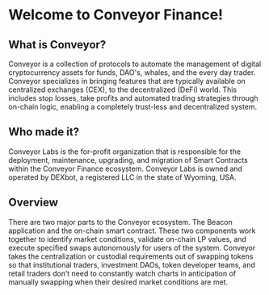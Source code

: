 # Welcome to Conveyor Finance!

## What is Conveyor? 
Conveyor is a collection of protocols to automate the management of digital cryptocurrency assets for funds, DAO's, whales, and the every day trader. Conveyor specializes in bringing features that are typically available on centralized exchanges (CEX), to the decentralized (DeFi) world. This includes stop losses, take profits and automated trading strategies through on-chain logic, enabling a completely trust-less and decentralized system.

## Who made it?
Conveyor Labs is the for-profit organization that is responsible for the deployment, maintenance, upgrading, and migration of Smart Contracts within the Conveyor Finance ecosystem. Conveyor Labs is owned and operated by DEXbot, a registered LLC in the state of Wyoming, USA. 

## Overview
There are two major parts to the Conveyor ecosystem. The Beacon application and the on-chain smart contract. These two components work together to identify market conditions, validate on-chain LP values, and execute specified swaps autonomously for users of the system. Conveyor takes the centralization or custodial requirements out of swapping tokens so that institutional traders, investment DAOs, token developer teams, and retail traders don’t need to constantly watch charts in anticipation of manually swapping when their desired market conditions are met.